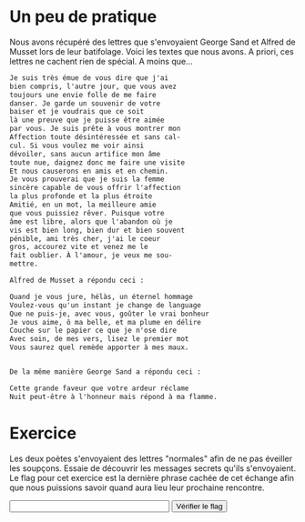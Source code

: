 # Un peu de pratique

Nous avons récupéré des lettres que s'envoyaient George Sand et Alfred de Musset lors de leur batifolage.
Voici les textes que nous avons. A priori, ces lettres ne cachent rien de spécial. A moins que...

```md
Je suis très émue de vous dire que j'ai
bien compris, l'autre jour, que vous avez
toujours une envie folle de me faire
danser. Je garde un souvenir de votre
baiser et je voudrais que ce soit
là une preuve que je puisse être aimée
par vous. Je suis prête à vous montrer mon
Affection toute désintéressée et sans cal-
cul. Si vous voulez me voir ainsi
dévoiler, sans aucun artifice mon âme
toute nue, daignez donc me faire une visite
Et nous causerons en amis et en chemin.
Je vous prouverai que je suis la femme
sincère capable de vous offrir l'affection
la plus profonde et la plus étroite
Amitié, en un mot, la meilleure amie
que vous puissiez rêver. Puisque votre
âme est libre, alors que l'abandon où je
vis est bien long, bien dur et bien souvent
pénible, ami très cher, j'ai le coeur
gros, accourez vite et venez me le
fait oublier. À l'amour, je veux me sou-
mettre. 

Alfred de Musset a répondu ceci :

Quand je vous jure, hélàs, un éternel hommage
Voulez-vous qu'un instant je change de language
Que ne puis-je, avec vous, goûter le vrai bonheur
Je vous aime, ô ma belle, et ma plume en délire
Couche sur le papier ce que je n'ose dire
Avec soin, de mes vers, lisez le premier mot
Vous saurez quel remède apporter à mes maux.


De la même manière George Sand a répondu ceci :

Cette grande faveur que votre ardeur réclame
Nuit peut-être à l'honneur mais répond à ma flamme.
```

# Exercice

Les deux poètes s'envoyaient des lettres "normales" afin de ne pas éveiller les soupçons.
Essaie de découvrir les messages secrets qu'ils s'envoyaient. Le flag pour cet exercice est la dernière phrase cachée de cet échange afin que nous puissions savoir quand aura lieu leur prochaine rencontre.


<script src="resources/script/script.js"></script>

<input type="text" id="steganoFlag" required minlength="4" maxlength="32" size="32" />
<button onclick="validate()">Vérifier le flag</button>